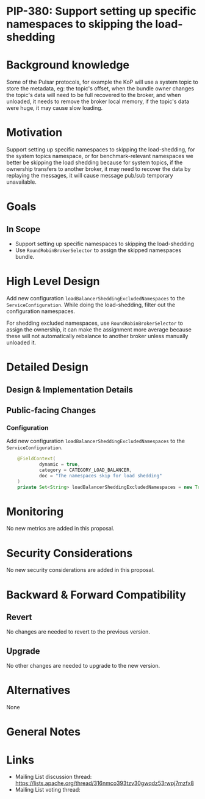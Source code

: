 # PIP-380: Support setting up specific namespaces to skipping the load-shedding

# Background knowledge

Some of the Pulsar protocols, for example the KoP will use a system topic to store the metadata, eg: the topic's offset,
when the bundle owner changes the topic's data will need to be full recovered to the broker, and when unloaded,
it needs to remove the broker local memory, if the topic's data were huge, it may cause slow loading.

# Motivation

Support setting up specific namespaces to skipping the load-shedding, for the system topics namespace,
or for benchmark-relevant namespaces we better be skipping the load shedding because for system topics,
if the ownership transfers to another broker, it may need to recover the data by replaying the messages,
it will cause message pub/sub temporary unavailable.

# Goals

## In Scope

- Support setting up specific namespaces to skipping the load-shedding
- Use `RoundRobinBrokerSelector` to assign the skipped namespaces bundle.

# High Level Design

Add new configuration `loadBalancerSheddingExcludedNamespaces` to the `ServiceConfiguration`.
While doing the load-shedding, filter out the configuration namespaces.

For shedding excluded namespaces, use `RoundRobinBrokerSelector` to assign the ownership, it can make the assignment
more average because these will not automatically rebalance to another broker unless manually unloaded it.

# Detailed Design

## Design & Implementation Details

## Public-facing Changes

### Configuration

Add new configuration `loadBalancerSheddingExcludedNamespaces` to the `ServiceConfiguration`.

```java
    @FieldContext(
            dynamic = true,
            category = CATEGORY_LOAD_BALANCER,
            doc = "The namespaces skip for load shedding"
    )
    private Set<String> loadBalancerSheddingExcludedNamespaces = new TreeSet<>();;
```

# Monitoring

No new metrics are added in this proposal.

# Security Considerations

No new security considerations are added in this proposal.

# Backward & Forward Compatibility

## Revert

No changes are needed to revert to the previous version.

## Upgrade

No other changes are needed to upgrade to the new version.

# Alternatives

None

# General Notes

# Links

<!--
Updated afterwards
-->
* Mailing List discussion thread: https://lists.apache.org/thread/316nmco393tzv30gwqdz53rwpj7mzfx8
* Mailing List voting thread:
